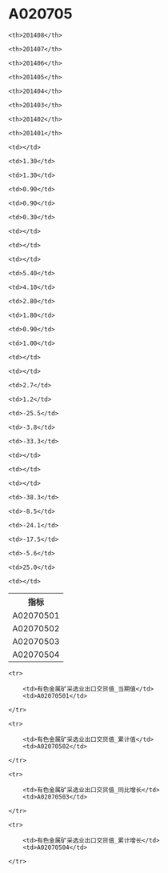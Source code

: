A020705
======


<table>

<tr>
    <th>指标</th>
    
    <th>201408</th>
    
    <th>201407</th>
    
    <th>201406</th>
    
    <th>201405</th>
    
    <th>201404</th>
    
    <th>201403</th>
    
    <th>201402</th>
    
    <th>201401</th>
    
</tr>


<tr>
    <td>A02070501</td>
    
    <td></td>
    
    <td>1.30</td>
    
    <td>1.30</td>
    
    <td>0.90</td>
    
    <td>0.90</td>
    
    <td>0.30</td>
    
    <td></td>
    
    <td></td>
    

</tr>

<tr>
    <td>A02070502</td>
    
    <td></td>
    
    <td>5.40</td>
    
    <td>4.10</td>
    
    <td>2.80</td>
    
    <td>1.80</td>
    
    <td>0.90</td>
    
    <td>1.00</td>
    
    <td></td>
    

</tr>

<tr>
    <td>A02070503</td>
    
    <td></td>
    
    <td>2.7</td>
    
    <td>1.2</td>
    
    <td>-25.5</td>
    
    <td>-3.8</td>
    
    <td>-33.3</td>
    
    <td></td>
    
    <td></td>
    

</tr>

<tr>
    <td>A02070504</td>
    
    <td></td>
    
    <td>-38.3</td>
    
    <td>-8.5</td>
    
    <td>-24.1</td>
    
    <td>-17.5</td>
    
    <td>-5.6</td>
    
    <td>25.0</td>
    
    <td></td>
    

</tr>


</table>

<table>
    
    <tr>

        <td>有色金属矿采选业出口交货值_当期值</td>
        <td>A02070501</td>

    </tr>
    
    <tr>

        <td>有色金属矿采选业出口交货值_累计值</td>
        <td>A02070502</td>

    </tr>
    
    <tr>

        <td>有色金属矿采选业出口交货值_同比增长</td>
        <td>A02070503</td>

    </tr>
    
    <tr>

        <td>有色金属矿采选业出口交货值_累计增长</td>
        <td>A02070504</td>

    </tr>
    
</table>